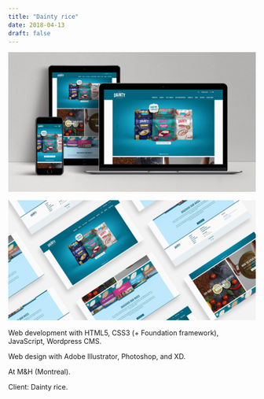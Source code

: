 ```yaml
---
title: "Dainty rice"
date: 2018-04-13
draft: false
---
```


<!-- {{< figure src="dainty-001.jpg" class="web">}}

{{< figure src="dainty-002.jpg" class="web mobile" >}} -->
![image1](web-dainty-001.jpg)

![image2](web-dainty-002.jpg)

Web development with HTML5, CSS3 (+ Foundation framework), JavaScript, Wordpress CMS.

Web design with Adobe Illustrator, Photoshop, and XD.

At M&H (Montreal).

Client: Dainty rice.